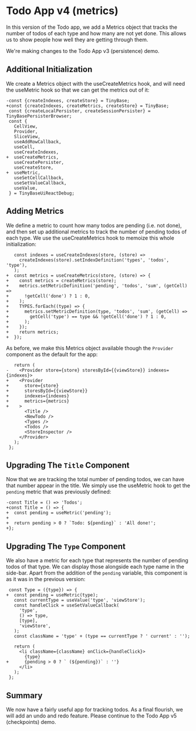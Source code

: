 # Todo App v4 (metrics)

In this version of the Todo app, we add a Metrics object that tracks the number
of todos of each type and how many are not yet done. This allows us to show
people how well they are getting through them.

We're making changes to the Todo App v3 (persistence) demo.

[base]: # 'Todo App v3 (persistence)'

## Additional Initialization

We create a Metrics object with the useCreateMetrics hook, and will need the
useMetric hook so that we can get the metrics out of it:

```diff-js
-const {createIndexes, createStore} = TinyBase;
+const {createIndexes, createMetrics, createStore} = TinyBase;
 const {createLocalPersister, createSessionPersister} = TinyBasePersisterBrowser;
 const {
   CellView,
   Provider,
   SliceView,
   useAddRowCallback,
   useCell,
   useCreateIndexes,
+  useCreateMetrics,
   useCreatePersister,
   useCreateStore,
+  useMetric,
   useSetCellCallback,
   useSetValueCallback,
   useValue,
 } = TinyBaseUiReactDebug;
```

## Adding Metrics

We define a metric to count how many todos are pending (i.e. not done), and then
set up additional metrics to track the number of pending todos of each type. We
use the useCreateMetrics hook to memoize this whole initialization:

```diff-js
   const indexes = useCreateIndexes(store, (store) =>
     createIndexes(store).setIndexDefinition('types', 'todos', 'type'),
   );
+  const metrics = useCreateMetrics(store, (store) => {
+    const metrics = createMetrics(store);
+    metrics.setMetricDefinition('pending', 'todos', 'sum', (getCell) =>
+      !getCell('done') ? 1 : 0,
+    );
+    TYPES.forEach((type) => {
+      metrics.setMetricDefinition(type, 'todos', 'sum', (getCell) =>
+        getCell('type') == type && !getCell('done') ? 1 : 0,
+      );
+    });
+    return metrics;
+  });
```

As before, we make this Metrics object available though the `Provider` component
as the default for the app:

```diff-jsx
   return (
-    <Provider store={store} storesById={{viewStore}} indexes={indexes}>
+    <Provider
+      store={store}
+      storesById={{viewStore}}
+      indexes={indexes}
+      metrics={metrics}
+    >
       <Title />
       <NewTodo />
       <Types />
       <Todos />
       <StoreInspector />
     </Provider>
   );
 };
```

## Upgrading The `Title` Component

Now that we are tracking the total number of pending todos, we can have that
number appear in the title. We simply use the useMetric hook to get the
`pending` metric that was previously defined:

```diff-js
-const Title = () => 'Todos';
+const Title = () => {
+  const pending = useMetric('pending');
+
+  return pending > 0 ? `Todo: ${pending}` : 'All done!';
+};
```

## Upgrading The `Type` Component

We also have a metric for each type that represents the number of pending todos
of that type. We can display those alongside each type name in the side-bar.
Apart from the addition of the `pending` variable, this component is as it was
in the previous version:

```diff-jsx
 const Type = ({type}) => {
+  const pending = useMetric(type);
   const currentType = useValue('type', 'viewStore');
   const handleClick = useSetValueCallback(
     'type',
     () => type,
     [type],
     'viewStore',
   );
   const className = 'type' + (type == currentType ? ' current' : '');

   return (
     <li className={className} onClick={handleClick}>
       {type}
+      {pending > 0 ? ` (${pending})` : ''}
     </li>
   );
 };
```

## Summary

We now have a fairly useful app for tracking todos. As a final flourish, we will
add an undo and redo feature. Please continue to the Todo App v5 (checkpoints)
demo.
